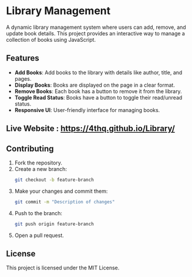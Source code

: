 # Library Management

A dynamic library management system where users can add, remove, and update book details. This project provides an interactive way to manage a collection of books using JavaScript.

## Features

- **Add Books**: Add books to the library with details like author, title, and pages.
- **Display Books**: Books are displayed on the page in a clear format.
- **Remove Books**: Each book has a button to remove it from the library.
- **Toggle Read Status**: Books have a button to toggle their read/unread status.
- **Responsive UI**: User-friendly interface for managing books.

## Live Website : https://4thq.github.io/Library/


## Contributing
1. Fork the repository.
2. Create a new branch:
    ```bash
    git checkout -b feature-branch
    ```
3. Make your changes and commit them:
    ```bash
    git commit -m "Description of changes"
    ```
4. Push to the branch:
    ```bash
    git push origin feature-branch
    ```
5. Open a pull request.

## License
This project is licensed under the MIT License.
